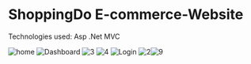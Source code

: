 # ShoppingDo E-commerce-Website
Technologies used: Asp .Net MVC

![home](https://github.com/marwa-mahmoud3/ShoppingDo-Website/assets/58340861/0b5b8040-c764-4b53-b2fc-8d16635136a8)
![Dashboard](https://github.com/marwa-mahmoud3/ShoppingDo-Website/assets/58340861/46980e56-ded8-4608-a5e6-8b7fea237fe6)
![3](https://user-images.githubusercontent.com/58340861/123695489-e674c280-d85a-11eb-916d-14651d5e3cd9.PNG)
![4](https://user-images.githubusercontent.com/58340861/123695642-12904380-d85b-11eb-9723-74e9026907aa.PNG)
![Login](https://user-images.githubusercontent.com/58340861/123695504-eb397680-d85a-11eb-82a2-87a483bc7afb.PNG)
![2](https://user-images.githubusercontent.com/58340861/123695511-ee346700-d85a-11eb-8c38-fa221d6ead72.PNG)![9](https://user-images.githubusercontent.com/58340861/123695580-02786400-d85b-11eb-92f4-39ac1ef59a54.PNG)


